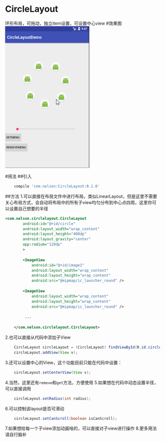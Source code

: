 # CircleLayout
环形布局，可拖动，独立item设置，可设置中心view
#效果图
![效果图](./picture/circlelayout.gif)

#用法
##引入
```gradle
    compile 'com.nelson:CircleLayout:0.1.0'
```
##方法
1.可以直接在布局文件中进行布局，类似LinearLayout，但是这里不需要关心布局方式，会自动将布局中的所有子view均匀分布到中心点四周，这里你可以设置自己想要的半径
```xml
<com.nelson.circlelayout.CircleLayout
        android:id="@+id/circle"
        android:layout_width="wrap_content"
        android:layout_height="400dp"
        android:layout_gravity="center"
        app:radium="120dp"
        >

        <ImageView
            android:id="@+id/image1"
            android:layout_width="wrap_content"
            android:layout_height="wrap_content"
            android:src="@mipmap/ic_launcher_round" />

        <ImageView
            android:layout_width="wrap_content"
            android:layout_height="wrap_content"
            android:src="@mipmap/ic_launcher_round" />

         ...

    </com.nelson.circlelayout.CircleLayout>

```
2.也可以直接从代码中添加子View
```java
    CircleLayout circleLayout = (CircleLayout) findViewById(R.id.circle);
    circleLayout.addView(View v);
```
3.还可以设置中心的View，这个功能目前只能在代码中设置：
```java
    circleLayout.setCenterView(View v);
```
4.当然，这里还有`remove`和`get`方法，方便使用
5.如果想在代码中动态设置半径，可以直接调用
```java
    circleLayout.setRadius(int radius);
```
6.可以控制该layout是否可滑动
```java
    circleLayout.setCanScroll(boolean isCanScroll);
```
7.如果想给每一个子view添加动画啥的，可以直接对子view进行操作
8.更多用法请自行脑补


